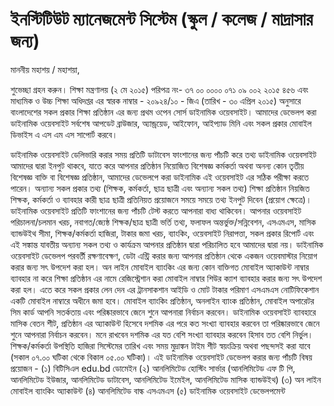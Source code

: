 ইনস্টিটিউট ম্যানেজমেন্ট সিস্টেম (স্কুল / কলেজ / মাদ্রাসার জন্য)
==============================================

মাননীয় মহাশয় / মহাশয়া,

শুভেচ্ছা গ্রহন করুন। 
শিক্ষা মন্ত্রণালয় (২ মে ২০১৫) পরিপত্র নং- ৩৭ ০০ ০০০০ ০৭১ ০৯ ০০২ ২০১৫ ৪৫৬ এবং মাধ্যমিক ও উচ্চ শিক্ষা অধিদপ্তর এর স্বারক নাম্বার - ২০৯২৪/১০ - জিএ (তারিখ - ৩০ এপ্রিল ২০১৫) অনুসারে বাংলাদেশের সকল প্রকার শিক্ষা প্রতিষ্ঠান এর জন্য  প্রথম ওপেন সোর্স  ডাইনামিক ওয়েবসাইট। আমাদের  ডেভেলপ করা ডাইনামিক ওয়েবসাইট সর্বশেষ আপডেট ব্রাউজার, অ্যান্ড্রয়েড, আইফোন, আইপ্যাড মিনি এবং সকল প্রকার মোবাইল ডিভাইস এ এস এম এস সাপোর্ট করবে। 

ডাইনামিক ওয়েবসাইট ডেলিভারি করার সময় প্রতিটি ডাটাবেস ফাংশানের জন্য পাঁচটি করে তথ্য ডাইনামিক ওয়েবসাইট আমাদের দ্বারা ইনপুট থাকবে, যাতে করে আপনার প্রতিষ্ঠান নিয়োজিত বিশেষজ্ঞ কর্মকর্তা অথবা অনন্য কোন তৃতীয় বিশেষজ্ঞ বাক্তি বা বিশেষজ্ঞ প্রতিষ্ঠান, আমাদের ডেভেলপে করা ডাইনামিক এই ওয়েবসাইট এর সঠিক পরীক্ষা করতে পারেন। অন্যান্য সকল প্রকার তথ্য (শিক্ষক, কর্মকর্তা, ছাত্র ছাত্রী এবং অন্যান্য সকল তথ্য) শিক্ষা প্রতিষ্ঠান নিয়জিত শিক্ষক, কর্মকর্তা ও ব্যাবহার কারী ছাত্র ছাত্রী প্রতিনিয়ত প্রয়োজনে সময়ে সময়ে তথ্য ইনপুট দিবেন (প্রয়োগ ক্ষেত্রে)। ডাইনামিক ওয়েবসাইট প্রতিটি ফাংশানের জন্য পাঁচটি টেস্ট করতে  আপনারা বাধ্য থাকিবেন। আপনার ওয়েবসাইট পরিচালনা/চলমান খরচ, নবাগত/জ্যেষ্ঠ  শিক্ষক/ছাত্র ছাত্রী ভর্তি তথ্য, ফলাফল অন্তর্ভুক্ত/সন্নিবেশন, এসএমএস, মাসিক ব্যান্ডউইথ সীমা, শিক্ষক/কর্মকর্তা হাজিরা, টাকার জমা খরচ, ব্যাংকিং, ওয়েবসাইট নিরাপত্তা, সকল প্রকার রিপোর্ট এবং এই সঙ্কান্ত যাবতীয় অন্যান্য সকল তথ্য ও কার্যক্রম আপনার প্রতিষ্ঠান দ্বারা পরিচালিত হবে আমাদের দ্বারা নয়। ডাইনামিক ওয়েবসাইট ডেভেলপ পরবর্তী রক্ষণাবেক্ষণ, ডেটা এন্ট্রি করার জন্য আপনার প্রতিষ্ঠান থেকে একজন ওয়েবমাস্টার নিয়োগ করার জন্য সৎ উপদেশ করা হল। অন লাইন মোবাইল ব্যাংকিং এর জন্য কোন বাক্তিগত মোবাইল অ্যাকাউন্ট নাম্বার ব্যাবহার না করে শিক্ষা প্রতিষ্ঠান এর নামে রেজিস্ট্রেশান করা মোবাইল নাম্বার শিউর ক্যাশ ব্যাবহার করার জন্য সৎ উপদেশ করা হল। এতে করে সকল প্রকার লেন দেন এর ট্রানসাকশান আইডি ও মোট টাকার পরিমাণ এসএমএস নোটিফিকেশান একটি মোবাইল নাম্বারে অধীনে জমা হবে। মোবাইল ব্যাংকিং প্রতিষ্ঠান, অনলাইন ব্যাংক প্রতিষ্ঠান, মোবাইল অপারেটর সিম কার্ড আপনি সতর্কতায় এবং পরিষ্কারভাবে জেনে শুনে আপনারা নির্বাচন করবেন। ডাইনামিক ওয়েবসাইট ব্যাবহারে মাসিক বেতন শীট, প্রতিষ্ঠান এর অ্যাকাউন্ট হিসেবে দশমিক এর পরে কত সংখ্যা ব্যাবহার করবেন তা পরিষ্কারভাবে জেনে শুনে আপনারা নির্বাচন করবেন। মনে রাখবেন দশমিক এর যত বেশি সংখ্যা ব্যাবহার করবেন হিসাব তত বেশি নির্ভুল। শিক্ষক/কর্মকর্তা উপস্থিতি হাজিরা সিস্টেমের তারিখ এবং সময় মুদ্রাঙ্কন টাইম শীট স্বয়ংক্রিয় অথবা পছন্দসই করা যাবে (সকাল ০৭.০০ ঘটিকা থেকে বিকাল ০৫.০০ ঘটিকা)। এই ডাইনামিক ওয়েবসাইট ডেভেলপ করার জন্য পাঁচটি বিষয় প্রয়োজন - 
(১) বিটিসিএল edu.bd ডোমেইন
(২) আনলিমিটেড হোস্টিং সার্ভার (আনলিমিটেড এফ টি পি, আনলিমিটেড ইউজার, আনলিমিটেড ডাটাবেস, আনলিমিটেড ইমেইল, আনলিমিটেড মাসিক ব্যান্ডউইথ)
(৩) অন লাইন মোবাইল ব্যাংকিং অ্যাকাউন্ট 
(৪) আনলিমিটেড বাল্ক এসএমএস 
(৫) ডাইনামিক ওয়েবসাইট ডেভেলপমেন্ট


